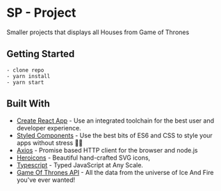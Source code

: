 # SP - Project

Smaller projects that displays all Houses from Game of Thrones

## Getting Started

```
- clone repo
- yarn install
- yarn start
```

## Built With

- [Create React App](https://reactjs.org/docs/create-a-new-react-app.html) - Use an integrated toolchain for the best user and developer experience.
- [Styled Components](https://styled-components.com/) - Use the best bits of ES6 and CSS to style your apps without stress 💅🏾
- [Axios](https://www.npmjs.com/package/axios) - Promise based HTTP client for the browser and node.js
- [Heroicons](https://heroicons.com/) - Beautiful hand-crafted SVG icons,
- [Typescript](https://www.typescriptlang.org/) - Typed JavaScript at Any Scale.
- [Game Of Thrones API](https://anapioficeandfire.com/Documentation) - All the data from the universe of Ice And Fire you've ever wanted!
